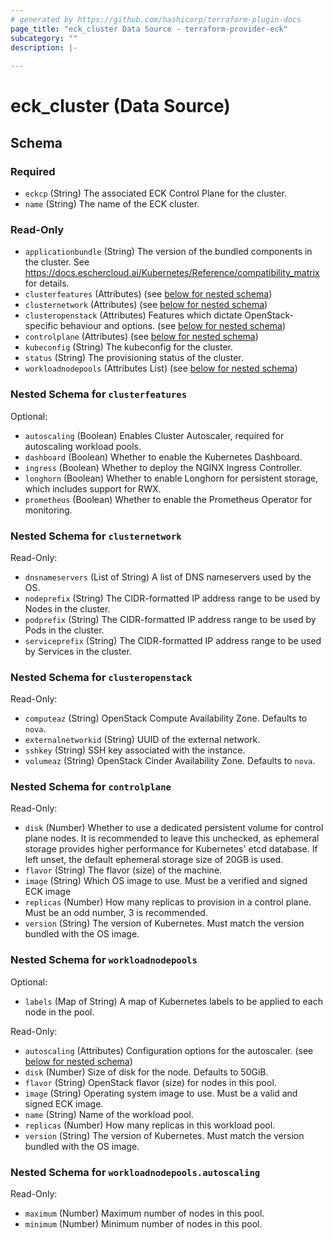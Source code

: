 ```yaml
---
# generated by https://github.com/hashicorp/terraform-plugin-docs
page_title: "eck_cluster Data Source - terraform-provider-eck"
subcategory: ""
description: |-
  
---
```


# eck_cluster (Data Source)





<!-- schema generated by tfplugindocs -->
## Schema

### Required

- `eckcp` (String) The associated ECK Control Plane for the cluster.
- `name` (String) The name of the ECK cluster.

### Read-Only

- `applicationbundle` (String) The version of the bundled components in the cluster.  See https://docs.eschercloud.ai/Kubernetes/Reference/compatibility_matrix for details.
- `clusterfeatures` (Attributes) (see [below for nested schema](#nestedatt--clusterfeatures))
- `clusternetwork` (Attributes) (see [below for nested schema](#nestedatt--clusternetwork))
- `clusteropenstack` (Attributes) Features which dictate OpenStack-specific behaviour and options. (see [below for nested schema](#nestedatt--clusteropenstack))
- `controlplane` (Attributes) (see [below for nested schema](#nestedatt--controlplane))
- `kubeconfig` (String) The kubeconfig for the cluster.
- `status` (String) The provisioning status of the cluster.
- `workloadnodepools` (Attributes List) (see [below for nested schema](#nestedatt--workloadnodepools))

<a id="nestedatt--clusterfeatures"></a>
### Nested Schema for `clusterfeatures`

Optional:

- `autoscaling` (Boolean) Enables Cluster Autoscaler, required for autoscaling workload pools.
- `dashboard` (Boolean) Whether to enable the Kubernetes Dashboard.
- `ingress` (Boolean) Whether to deploy the NGINX Ingress Controller.
- `longhorn` (Boolean) Whether to enable Longhorn for persistent storage, which includes support for RWX.
- `prometheus` (Boolean) Whether to enable the Prometheus Operator for monitoring.


<a id="nestedatt--clusternetwork"></a>
### Nested Schema for `clusternetwork`

Read-Only:

- `dnsnameservers` (List of String) A list of DNS nameservers used by the OS.
- `nodeprefix` (String) The CIDR-formatted IP address range to be used by Nodes in the cluster.
- `podprefix` (String) The CIDR-formatted IP address range to be used by Pods in the cluster.
- `serviceprefix` (String) The CIDR-formatted IP address range to be used by Services in the cluster.


<a id="nestedatt--clusteropenstack"></a>
### Nested Schema for `clusteropenstack`

Read-Only:

- `computeaz` (String) OpenStack Compute Availability Zone. Defaults to `nova`.
- `externalnetworkid` (String) UUID of the external network.
- `sshkey` (String) SSH key associated with the instance.
- `volumeaz` (String) OpenStack Cinder Availability Zone. Defaults to `nova`.


<a id="nestedatt--controlplane"></a>
### Nested Schema for `controlplane`

Read-Only:

- `disk` (Number) Whether to use a dedicated persistent volume for control plane nodes. It is recommended to leave this unchecked, as ephemeral storage provides higher performance for Kubernetes' etcd database. If left unset, the default ephemeral storage size of 20GB is used.
- `flavor` (String) The flavor (size) of the machine.
- `image` (String) Which OS image to use.  Must be a verified and signed ECK image
- `replicas` (Number) How many replicas to provision in a control plane.  Must be an odd number, 3 is recommended.
- `version` (String) The version of Kubernetes.  Must match the version bundled with the OS image.


<a id="nestedatt--workloadnodepools"></a>
### Nested Schema for `workloadnodepools`

Optional:

- `labels` (Map of String) A map of Kubernetes labels to be applied to each node in the pool.

Read-Only:

- `autoscaling` (Attributes) Configuration options for the autoscaler. (see [below for nested schema](#nestedatt--workloadnodepools--autoscaling))
- `disk` (Number) Size of disk for the node.  Defaults to 50GiB.
- `flavor` (String) OpenStack flavor (size) for nodes in this pool.
- `image` (String) Operating system image to use.  Must be a valid and signed ECK image.
- `name` (String) Name of the workload pool.
- `replicas` (Number) How many replicas in this workload pool.
- `version` (String) The version of Kubernetes.  Must match the version bundled with the OS image.

<a id="nestedatt--workloadnodepools--autoscaling"></a>
### Nested Schema for `workloadnodepools.autoscaling`

Read-Only:

- `maximum` (Number) Maximum number of nodes in this pool.
- `minimum` (Number) Minimum number of nodes in this pool.
